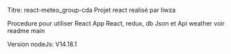Titre: react-meteo_group-cda
Projet react realisé par liwza

Procedure pour utiliser React App
React, redux, db Json et Api weather
voir readme main

Version nodeJs:
V14.18.1